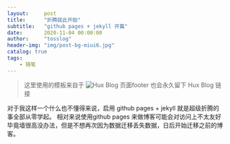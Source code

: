 ```yaml
---
layout:     post 
title:      "折腾就此开始" 
subtitle:   "github pages + jekyll 开篇" 
date:       2020-11-04 00:00:00 
author:     "tosslog" 
header-img: "img/post-bg-miui6.jpg"
catalog: true
tags: 
    - 随笔
---
```



> 这里使用的模板来自于 ![Hux Blog](http://huangxuan.me/) 页面footer 也会永久留下 Hux Blog 链接

对于我这样一个什么也不懂得来说，启用 github pages + jekyll 就是超级折腾的事全部从零学起。
相对来说使用github pages 来做博客可能会对访问上不太友好毕竟墙很高没办法，但是不想再次因为数据迁移丢失数据，日后开始迁移之前的博客。
